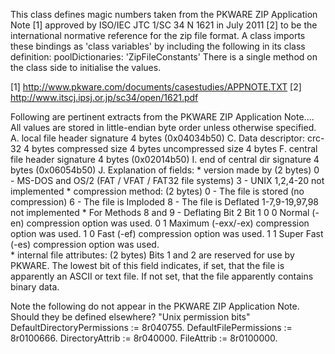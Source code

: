 This class defines magic numbers taken from the PKWARE ZIP Application 
Note [1] approved by ISO/IEC JTC 1/SC 34 N 1621 in July 2011 [2] to be 
the international normative reference for the zip file format.  A class 
imports these bindings as 'class variables' by including the following 
in its class definition: 
    poolDictionaries: 'ZipFileConstants' 
There is a single method on the class side to initialise the values. 

[1] http://www.pkware.com/documents/casestudies/APPNOTE.TXT
[2] http://www.itscj.ipsj.or.jp/sc34/open/1621.pdf

Following are pertinent extracts from the PKWARE ZIP Application Note.... 
All values are stored in little-endian byte order unless otherwise 
specified. 
A. local file header signature     4 bytes  (0x04034b50) 
C. Data descriptor: 
           crc-32                          4 bytes 
           compressed size                 4 bytes 
           uncompressed size               4 bytes 
F. central file header signature   4 bytes  (0x02014b50) 
I. end of central dir signature    4 bytes  (0x06054b50) 
J.  Explanation of fields: 
     * version made by (2 bytes) 
            0 - MS-DOS and OS/2 (FAT / VFAT / FAT32 file systems) 
            3 - UNIX 
            1,2,4-20 not implemented 
     * compression method: (2 bytes) 
            0 - The file is stored (no compression) 
            6 - The file is Imploded 
            8 - The file is Deflated 
            1-7,9-19,97,98 not implemented 
      * For Methods 8 and 9 - Deflating 
            Bit 2  Bit 1 
              0      0    Normal (-en) compression option was used. 
             0      1    Maximum (-exx/-ex) compression option was used. 
              1      0    Fast (-ef) compression option was used. 
             1      1    Super Fast (-es) compression option was 
used.                               
        * internal file attributes: (2 bytes) 
            Bits 1 and 2 are reserved for use by PKWARE. The lowest bit 
of this field indicates, if set, that the file is apparently an ASCII or 
text file.  If not set, that the file apparently contains binary data. 

Note the following do not appear in the PKWARE ZIP Application Note.   
Should they be defined elsewhere? 
"Unix permission bits" 
DefaultDirectoryPermissions    := 8r040755. 
DefaultFilePermissions        := 8r0100666. 
DirectoryAttrib         := 8r040000. 
FileAttrib             := 8r0100000. 